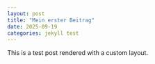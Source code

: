 ```yaml
---
layout: post
title: "Mein erster Beitrag"
date: 2025-09-19
categories: jekyll test
---
```


This is a test post rendered with a custom layout.
